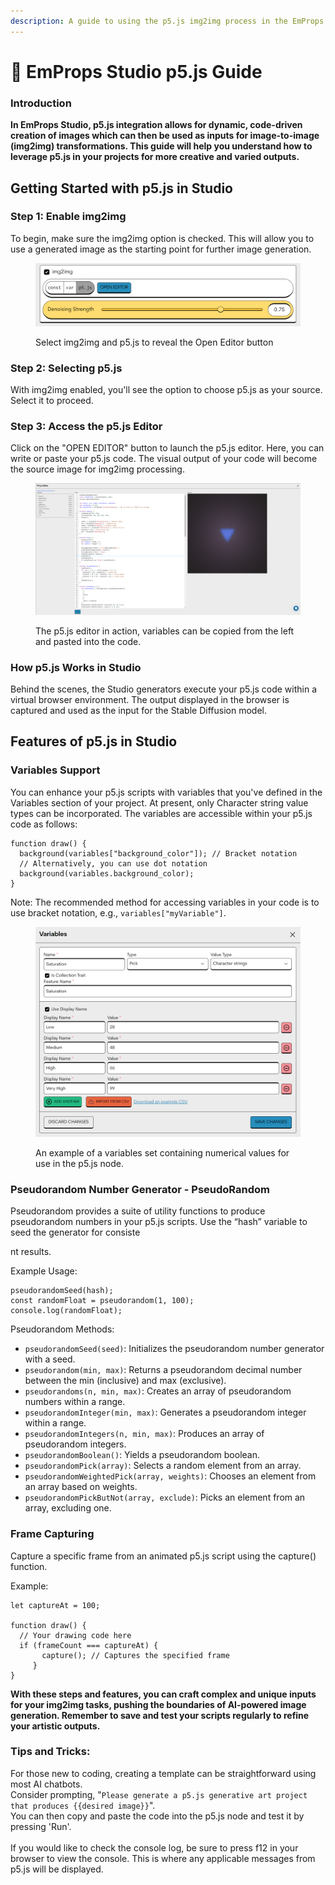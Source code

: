 ```yaml
---
description: A guide to using the p5.js img2img process in the EmProps Studio
---
```


# 💾 EmProps Studio p5.js Guide

### Introduction <a href="#h_a503df4adb" id="h_a503df4adb"></a>

**In EmProps Studio, p5.js integration allows for dynamic, code-driven creation of images which can then be used as inputs for image-to-image (img2img) transformations. This guide will help you understand how to leverage p5.js in your projects for more creative and varied outputs.**

## Getting Started with p5.js in Studio <a href="#h_893364f22d" id="h_893364f22d"></a>

### Step 1: Enable img2img <a href="#h_a503df4adb" id="h_a503df4adb"></a>

To begin, make sure the img2img option is checked. This will allow you to use a generated image as the starting point for further image generation.

<figure><img src="../.gitbook/assets/image (3).png" alt=""><figcaption><p>Select img2img and p5.js to reveal the Open Editor button</p></figcaption></figure>

### Step 2: Selecting p5.js <a href="#h_a503df4adb" id="h_a503df4adb"></a>

With img2img enabled, you'll see the option to choose p5.js as your source. Select it to proceed.

### Step 3: Access the p5.js Editor <a href="#h_a503df4adb" id="h_a503df4adb"></a>

Click on the "OPEN EDITOR" button to launch the p5.js editor. Here, you can write or paste your p5.js code. The visual output of your code will become the source image for img2img processing.

<figure><img src="../.gitbook/assets/image (4).png" alt=""><figcaption><p>The p5.js editor in action, variables can be copied from the left and pasted into the code.</p></figcaption></figure>

### How p5.js Works in Studio <a href="#h_a503df4adb" id="h_a503df4adb"></a>

Behind the scenes, the Studio generators execute your p5.js code within a virtual browser environment. The output displayed in the browser is captured and used as the input for the Stable Diffusion model.

## Features of p5.js in Studio <a href="#h_4486e53658" id="h_4486e53658"></a>

### Variables Support <a href="#h_a503df4adb" id="h_a503df4adb"></a>

You can enhance your p5.js scripts with variables that you've defined in the Variables section of your project. At present, only Character string value types can be incorporated. The variables are accessible within your p5.js code as follows:

```
function draw() {
  background(variables["background_color"]); // Bracket notation
  // Alternatively, you can use dot notation
  background(variables.background_color);
}
```

Note: The recommended method for accessing variables in your code is to use bracket notation, e.g., `variables["myVariable"]`.

<figure><img src="../.gitbook/assets/image (6).png" alt=""><figcaption><p>An example of a variables set containing numerical values for use in the p5.js node.</p></figcaption></figure>

### Pseudorandom Number Generator - PseudoRandom <a href="#h_46d9f61496" id="h_46d9f61496"></a>

Pseudorandom provides a suite of utility functions to produce pseudorandom numbers in your p5.js scripts. Use the “hash” variable to seed the generator for consiste



nt results.

Example Usage:

```
pseudorandomSeed(hash);
const randomFloat = pseudorandom(1, 100);
console.log(randomFloat);
```

Pseudorandom Methods:

* `pseudorandomSeed(seed)`: Initializes the pseudorandom number generator with a seed.
* `pseudorandom(min, max)`: Returns a pseudorandom decimal number between the min (inclusive) and max (exclusive).
* `pseudorandoms(n, min, max)`: Creates an array of pseudorandom numbers within a range.
* `pseudorandomInteger(min, max)`: Generates a pseudorandom integer within a range.
* `pseudorandomIntegers(n, min, max)`: Produces an array of pseudorandom integers.
* `pseudorandomBoolean()`: Yields a pseudorandom boolean.
* `pseudorandomPick(array)`: Selects a random element from an array.
* `pseudorandomWeightedPick(array, weights)`: Chooses an element from an array based on weights.
* `pseudorandomPickButNot(array, exclude)`: Picks an element from an array, excluding one.

### Frame Capturing <a href="#h_c0e446ca02" id="h_c0e446ca02"></a>

Capture a specific frame from an animated p5.js script using the capture() function.

Example:

```
let captureAt = 100;

function draw() { 
  // Your drawing code here 
  if (frameCount === captureAt) { 
       capture(); // Captures the specified frame 
     } 
}
```

**With these steps and features, you can craft complex and unique inputs for your img2img tasks, pushing the boundaries of AI-powered image generation. Remember to save and test your scripts regularly to refine your artistic outputs.**

### Tips and Tricks: <a href="#h_c0e446ca02" id="h_c0e446ca02"></a>

For those new to coding, creating a template can be straightforward using most AI chatbots. \
Consider prompting, "`Please generate a p5.js generative art project that produces {{desired image}}`".\
You can then copy and paste the code into the p5.js node and test it by pressing 'Run'.\
\
If you would like to check the console log, be sure to press f12 in your browser to view the console. This is where any applicable messages from p5.js will be displayed.
